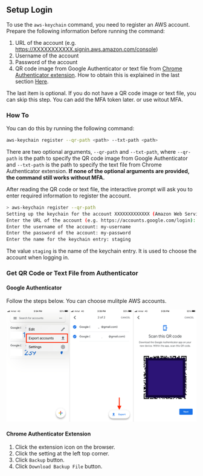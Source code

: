 ## Setup Login

To use the `aws-keychain` command, you need to register an AWS account. Prepare the following information before running the command:

1. URL of the account (e.g. <https://XXXXXXXXXXX.signin.aws.amazon.com/console>)
2. Username of the account
3. Password of the account
4. QR code image from Google Authenticator or text file from [Chrome Authenticator extension](https://chromewebstore.google.com/detail/authenticator/bhghoamapcdpbohphigoooaddinpkbai). How to obtain this is explained in the last section [Here](#get-qr-code-or-text-file-from-authenticator).

The last item is optional. If you do not have a QR code image or text file, you can skip this step. You can add the MFA token later. or use witout MFA.

### How To

You can do this by running the following command:

```sh
aws-keychain register --qr-path <path> --txt-path <path>
```

There are two optional arguments, `--qr-path` and `--txt-path`,
where `--qr-path` is the path to specify the QR code image from Google Authenticator and `--txt-path` is the path to specify the text file from Chrome Authenticator extension. **If none of the optional arguments are provided, the command still works without MFA.**

After reading the QR code or text file, the interactive prompt will ask you to enter required information to register the account.

```sh
> aws-keychain register --qr-path
Setting up the keychain for the account XXXXXXXXXXXXX (Amazon Web Services)
Enter the URL of the account (e.g. https://accounts.google.com/login): https://XXXXXXXXXXX.signin.aws.amazon.com/console
Enter the username of the account: my-username
Enter the password of the account: my-password
Enter the name for the keychain entry: staging
```

The value `staging` is the name of the keychain entry. It is used to choose the account when logging in.

### Get QR Code or Text File from Authenticator

#### Google Authenticator

Follow the steps below. You can choose mulitple AWS accounts.

![Google Authenticator](./google.jpg)

#### Chrome Authenticator Extension

1. Click the extension icon on the browser.
2. Click the setting at the left top corner.
3. Click `Backup` button.
4. Click `Download Backup File` button.
